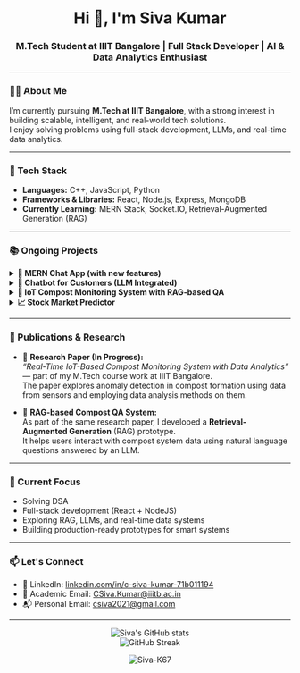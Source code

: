 <h1 align="center">Hi 👋, I'm Siva Kumar</h1>
<h3 align="center">M.Tech Student at IIIT Bangalore | Full Stack Developer | AI & Data Analytics Enthusiast</h3>

---

### 🧑‍💻 About Me

I’m currently pursuing **M.Tech at IIIT Bangalore**, with a strong interest in building scalable, intelligent, and real-world tech solutions.  
I enjoy solving problems using full-stack development, LLMs, and real-time data analytics.

---

### 🚀 Tech Stack

- **Languages:** C++, JavaScript, Python  
- **Frameworks & Libraries:** React, Node.js, Express, MongoDB  
- **Currently Learning:** MERN Stack, Socket.IO, Retrieval-Augmented Generation (RAG)

---

### 📚 Ongoing Projects

<details>
<summary><strong>💬 MERN Chat App (with new features)</strong></summary>

- **🔴 RED Notifications:**  
  Messages marked as urgent by the sender appear in **red** until opened, making them stand out from regular chats.

- **🧠 Group Chat Summarizer (LLM-powered):**  
  Uses a free LLM (e.g., **Mixtral via OpenRouter**) to summarize large group conversations.  
  Helps users decide if they should read the full chat or just the specific sections or skip the whole chat altogether.

</details>

<details>
<summary><strong>🤖 Chatbot for Customers (LLM Integrated)</strong></summary>

- A lightweight customer support chatbot powered by a free LLM like **Mixtral**.  
- Capable of answering common queries and guiding users through basic support flow.

</details>

<details>
<summary><strong>🌱 IoT Compost Monitoring System with RAG-based QA</strong></summary>

- Developed a real-time compost monitoring system using sensor data (temperature, moisture, pH, humidity).  
- Focused on **data analytics** to detect anomalies and trends.  
- Built a **RAG-based prototype** that answers user questions about compost behavior using sensor logs and an LLM.  
  For example: *"Why is the temperature unstable at night?"*

</details>

<details>
<summary><strong>📈 Stock Market Predictor</strong></summary>

- LSTM-based model to forecast stock trends from historical time series data.  
- Implemented in Python using real datasets for training and validation.

</details>

---

### 📖 Publications & Research

- 📝 **Research Paper (In Progress):**  
  *“Real-Time IoT-Based Compost Monitoring System with Data Analytics”* — part of my M.Tech course work at IIIT Bangalore.  
  The paper explores anomaly detection in compost formation using data from sensors and employing data analysis methods on them.

- 🤖 **RAG-based Compost QA System:**  
  As part of the same research paper, I developed a **Retrieval-Augmented Generation** (RAG) prototype.  
  It helps users interact with compost system data using natural language questions answered by an LLM.

---

### 🧠 Current Focus

- Solving DSA 
- Full-stack development (React + NodeJS)  
- Exploring RAG, LLMs, and real-time data systems  
- Building production-ready prototypes for smart systems

---

### 📫 Let's Connect

- 🔗 LinkedIn: [linkedin.com/in/c-siva-kumar-71b011194](https://www.linkedin.com/in/c-siva-kumar-71b011194/)  
- 📧 Academic Email: CSiva.Kumar@iiitb.ac.in  
- 📬 Personal Email: csiva2021@gmail.com

---

<!-- GitHub Stats Badges -->
<p align="center">
  <img src="https://github-readme-stats.vercel.app/api?username=Siva-K67&show_icons=true&theme=tokyonight" alt="Siva's GitHub stats" />
  <br />
  <img src="https://github-readme-streak-stats.herokuapp.com/?user=Siva-K67&theme=tokyonight" alt="GitHub Streak" />
</p>

<!-- Profile Visitor Badge -->
<p align="center">
  <img src="https://komarev.com/ghpvc/?username=Siva-K67&label=Profile%20views&color=0e75b6&style=flat" alt="Siva-K67" />
</p>
